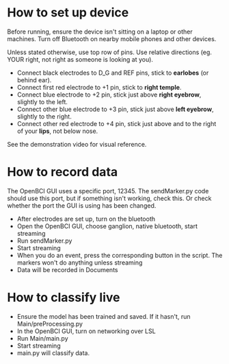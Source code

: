 # How to set up device

Before running, ensure the device isn't sitting on a laptop or other machines. Turn off Bluetooth on nearby mobile phones and other devices.

Unless stated otherwise, use top row of pins. Use relative directions (eg. YOUR right, not right as someone is looking at you).
- Connect black electrodes to D_G and REF pins, stick to **earlobes** (or behind ear).
- Connect first red electrode to +1 pin, stick to **right temple**.
- Connect blue electrode to +2 pin, stick just above **right eyebrow**, slightly to the left.
- Connect other blue electrode to +3 pin, stick just above **left eyebrow**, slightly to the right.
- Connect other red electrode to +4 pin, stick just above and to the right of your **lips**, not below nose.

See the demonstration video for visual reference.

# How to record data
The OpenBCI GUI uses a specific port, 12345. The sendMarker.py code should use this port, but if something isn't working, check this. Or check whether the port the GUI is using has been changed.
- After electrodes are set up, turn on the bluetooth
- Open the OpenBCI GUI, choose ganglion, native bluetooth, start streaming
- Run sendMarker.py
- Start streaming
- When you do an event, press the corresponding button in the script. The markers won't do anything unless streaming
- Data will be recorded in Documents

# How to classify live
- Ensure the model has been trained and saved. If it hasn't, run Main/preProcessing.py
- In the OpenBCI GUI, turn on networking over LSL
- Run Main/main.py
- Start streaming
- main.py will classify data.